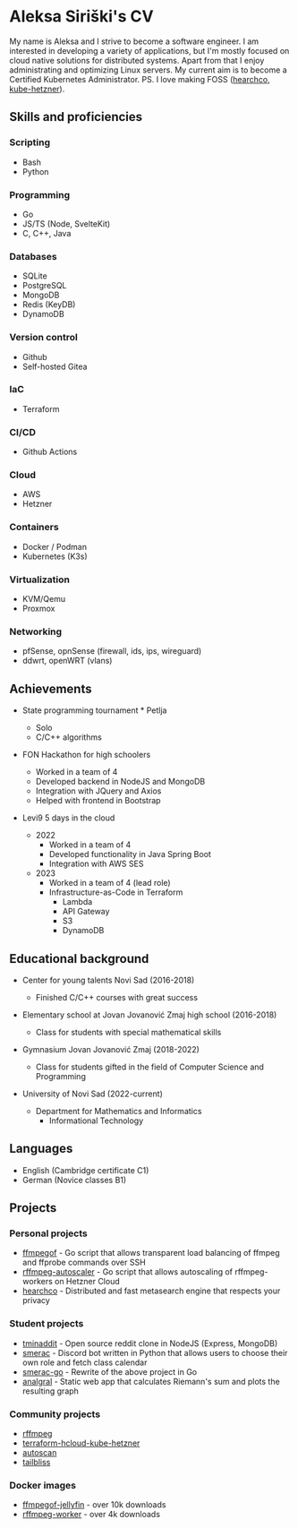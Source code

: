 # Aleksa Siriški's CV

My name is Aleksa and I strive to become a software engineer. I am interested in developing a variety of applications, but I'm mostly focused on cloud native solutions for distributed systems. Apart from that I enjoy administrating and optimizing Linux servers. My current aim is to become a Certified Kubernetes Administrator. PS. I love making FOSS ([hearchco](https://hearch.co), [kube-hetzner](https://github.com/kube-hetzner/terraform-hcloud-kube-hetzner)).

## Skills and proficiencies

### Scripting

- Bash
- Python

### Programming

- Go
- JS/TS (Node, SvelteKit)
- C, C++, Java

### Databases

- SQLite
- PostgreSQL
- MongoDB
- Redis (KeyDB)
- DynamoDB

### Version control

- Github
- Self-hosted Gitea

### IaC

- Terraform

### CI/CD

- Github Actions

### Cloud

- AWS
- Hetzner

### Containers

- Docker / Podman
- Kubernetes (K3s)

### Virtualization

- KVM/Qemu
- Proxmox

### Networking

- pfSense, opnSense (firewall, ids, ips, wireguard)
- ddwrt, openWRT (vlans)

## Achievements

- State programming tournament \* Petlja

  - Solo
  - C/C++ algorithms

- FON Hackathon for high schoolers

  - Worked in a team of 4
  - Developed backend in NodeJS and MongoDB
  - Integration with JQuery and Axios
  - Helped with frontend in Bootstrap

- Levi9 5 days in the cloud
  - 2022
    - Worked in a team of 4
    - Developed functionality in Java Spring Boot
    - Integration with AWS SES
  - 2023
    - Worked in a team of 4 (lead role)
    - Infrastructure-as-Code in Terraform
      - Lambda
      - API Gateway
      - S3
      - DynamoDB

## Educational background

- Center for young talents Novi Sad (2016-2018)

  - Finished C/C++ courses with great success

- Elementary school at Jovan Jovanović Zmaj high school (2016-2018)

  - Class for students with special mathematical skills

- Gymnasium Jovan Jovanović Zmaj (2018-2022)

  - Class for students gifted in the field of Computer Science and Programming

- University of Novi Sad (2022-current)
  - Department for Mathematics and Informatics
    - Informational Technology

## Languages

- English (Cambridge certificate C1)
- German (Novice classes B1)

## Projects

### Personal projects

- [ffmpegof](https://github.com/tminaorg/ffmpegof) - Go script that allows transparent load balancing of ffmpeg and ffprobe commands over SSH
- [rffmpeg-autoscaler](https://github.com/aleksasiriski/rffmpeg-autoscaler) - Go script that allows autoscaling of rffmpeg-workers on Hetzner Cloud
- [hearchco](https://github.com/hearchco) - Distributed and fast metasearch engine that respects your privacy

### Student projects

- [tminaddit](https://github.com/aleksasiriski/tminaddit) - Open source reddit clone in NodeJS (Express, MongoDB)
- [smerac](https://github.com/aleksasiriski/smerac) - Discord bot written in Python that allows users to choose their own role and fetch class calendar
- [smerac-go](https://github.com/aleksasiriski/smerac-go) - Rewrite of the above project in Go
- [analgral](https://github.com/aleksasiriski/analgral) - Static web app that calculates Riemann's sum and plots the resulting graph

### Community projects

- [rffmpeg](https://github.com/joshuaboniface/rffmpeg)
- [terraform-hcloud-kube-hetzner](https://github.com/kube-hetzner/terraform-hcloud-kube-hetzner)
- [autoscan](https://github.com/tminaorg/autoscan)
- [tailbliss](https://github.com/nusserstudios/tailbliss)

### Docker images

- [ffmpegof-jellyfin](https://github.com/tminaorg/ffmpegof/pkgs/container/ffmpegof-jellyfin) - over 10k downloads
- [rffmpeg-worker](https://github.com/aleksasiriski/rffmpeg-worker/pkgs/container/rffmpeg-worker) - over 4k downloads
